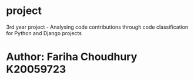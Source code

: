 # project
3rd year project - Analysing code contributions through code classification for Python and Django projects













# Author: Fariha Choudhury K20059723

